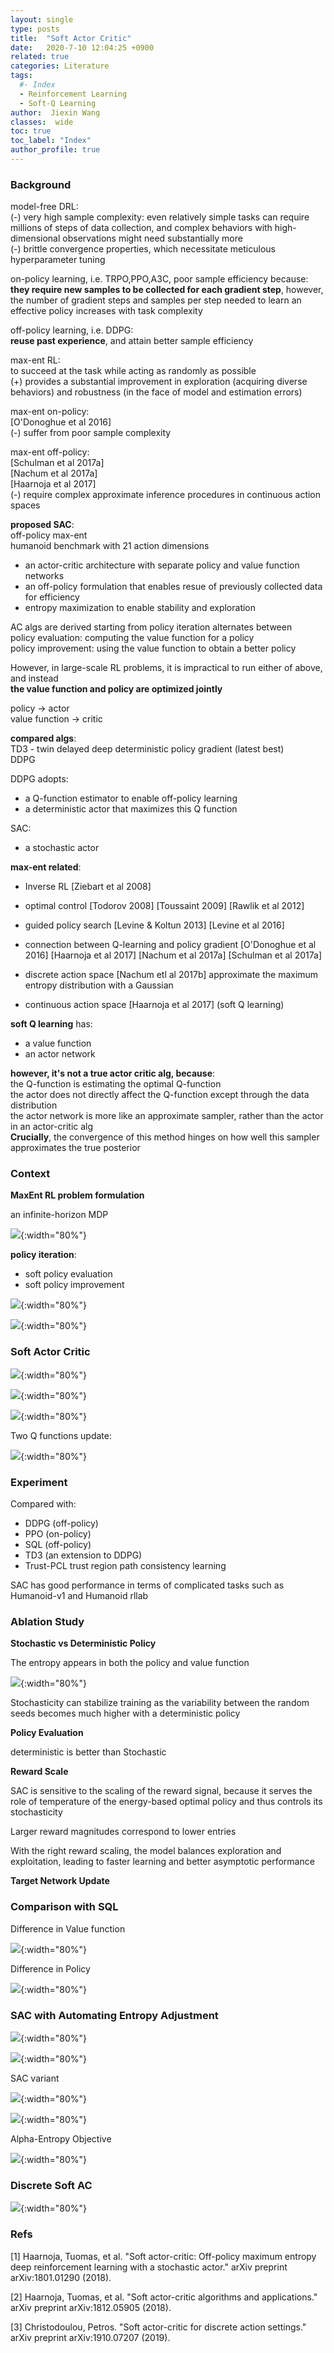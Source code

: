 ```yaml
---
layout: single
type: posts
title:  "Soft Actor Critic"
date:   2020-7-10 12:04:25 +0900
related: true
categories: Literature
tags:
  #- Index
  - Reinforcement Learning
  - Soft-Q Learning
author:  Jiexin Wang
classes:  wide
toc: true
toc_label: "Index"
author_profile: true
---
```


### Background

model-free DRL:  
(-) very high sample complexity: even relatively simple tasks can require millions of steps of data collection, and complex behaviors with high-dimensional observations might need substantially more  
(-) brittle convergence properties, which necessitate meticulous hyperparameter tuning  

on-policy learning, i.e. TRPO,PPO,A3C, poor sample efficiency because:    
**they require new samples to be collected for each gradient step**, however, the number of gradient steps and samples per step needed to learn an effective policy increases with task complexity  

off-policy learning, i.e. DDPG:  
**reuse past experience**, and attain better sample efficiency  

max-ent RL:  
to succeed at the task while acting as randomly as possible  
(+) provides a substantial improvement in exploration (acquiring diverse behaviors) and robustness (in the face of model and estimation errors)  

max-ent on-policy:  
[O'Donoghue et al 2016]  
(-) suffer from poor sample complexity  

max-ent off-policy:  
[Schulman et al 2017a]    
[Nachum et al 2017a]    
[Haarnoja et al 2017]  
(-) require complex approximate inference procedures in continuous action spaces  

**proposed SAC**:  
off-policy max-ent  
humanoid benchmark with 21 action dimensions  
- an actor-critic architecture with separate policy and value function networks
- an off-policy formulation that enables resue of previously collected data for efficiency
- entropy maximization to enable stability and exploration  

AC algs are derived starting from policy iteration alternates between  
policy evaluation: computing the value function for a policy  
policy improvement: using the value function to obtain a better policy  

However, in large-scale RL problems, it is impractical to run either of above, and instead  
**the value function and policy are optimized jointly**  

policy -> actor  
value function -> critic  

**compared algs**:  
TD3 - twin delayed deep deterministic policy gradient (latest best)  
DDPG

DDPG adopts:  
- a Q-function estimator to enable off-policy learning  
- a deterministic actor that maximizes this Q function  

SAC:  
- a stochastic actor  

**max-ent related**:  
- Inverse RL [Ziebart et al 2008]
- optimal control [Todorov 2008] [Toussaint 2009] [Rawlik et al 2012]  
- guided policy search [Levine & Koltun 2013] [Levine et al 2016]
- connection between Q-learning and policy gradient [O'Donoghue et al 2016] [Haarnoja et al 2017] [Nachum et al 2017a] [Schulman et al 2017a]  

- discrete action space [Nachum etl al 2017b] approximate the maximum entropy distribution with a Gaussian  
- continuous action space [Haarnoja et al 2017] (soft Q learning)

**soft Q learning** has:  
- a value function  
- an actor network  

**however, it's not a true actor critic alg, because**:  
the Q-function is estimating the optimal Q-function  
the actor does not directly affect the Q-function except through the data distribution  
the actor network is more like an approximate sampler, rather than the actor in an actor-critic alg  
**Crucially**, the convergence of this method hinges on how well this sampler approximates the true posterior  

### Context

**MaxEnt RL problem formulation**

an infinite-horizon MDP  

![](/judy_blog/assets/images/sac_context.jpeg){:width="80%"}

**policy iteration**:  
- soft policy evaluation
- soft policy improvement  

![](/judy_blog/assets/images/softpolicyeval.jpg){:width="80%"}

![](/judy_blog/assets/images/softpolicyimpr.jpg){:width="80%"}


### Soft Actor Critic

![](/judy_blog/assets/images/sac1.jpg){:width="80%"}

![](/judy_blog/assets/images/sac2.jpg){:width="80%"}

![](/judy_blog/assets/images/sac3.jpg){:width="80%"}

Two Q functions update:

![](/judy_blog/assets/images/2qupdate.jpg){:width="80%"}



### Experiment

Compared with:  
- DDPG (off-policy)
- PPO (on-policy)
- SQL (off-policy)
- TD3 (an extension to DDPG)
- Trust-PCL trust region path consistency learning  

SAC has good performance in terms of complicated tasks such as Humanoid-v1 and Humanoid rllab

### Ablation Study

**Stochastic vs Deterministic Policy**  

The entropy appears in both the policy and value function

![](/judy_blog/assets/images/stovsdeter.jpg){:width="80%"}

Stochasticity can stabilize training as the variability between the random seeds becomes much higher with a deterministic policy  

**Policy Evaluation**  

deterministic is better than Stochastic

**Reward Scale**  

SAC is sensitive to the scaling of the reward signal, because it serves the role of temperature of the energy-based optimal policy and thus controls its stochasticity  

Larger reward magnitudes correspond to lower entries  

With the right reward scaling, the model balances exploration and exploitation, leading to faster learning and better asymptotic performance  

**Target Network Update**  

### Comparison with SQL

Difference in Value function

![](/judy_blog/assets/images/sacsql_value.jpg){:width="80%"}

Difference in Policy

![](/judy_blog/assets/images/sacsql_policy.jpg){:width="80%"}


### SAC with Automating Entropy Adjustment

![](/judy_blog/assets/images/sac_alpha1.jpg){:width="80%"}

![](/judy_blog/assets/images/sac_alpha2.jpg){:width="80%"}

SAC variant

![](/judy_blog/assets/images/sac_alpha3.jpg){:width="80%"}

![](/judy_blog/assets/images/sac_alpha4.jpg){:width="80%"}

Alpha-Entropy Objective

![](/judy_blog/assets/images/alpha_obj.jpg){:width="80%"}


### Discrete Soft AC

![](/judy_blog/assets/images/sac_discrete.jpg){:width="80%"}

















### Refs

[1] Haarnoja, Tuomas, et al. "Soft actor-critic: Off-policy maximum entropy deep reinforcement learning with a stochastic actor." arXiv preprint arXiv:1801.01290 (2018).

[2] Haarnoja, Tuomas, et al. "Soft actor-critic algorithms and applications." arXiv preprint arXiv:1812.05905 (2018).

[3] Christodoulou, Petros. "Soft actor-critic for discrete action settings." arXiv preprint arXiv:1910.07207 (2019).
